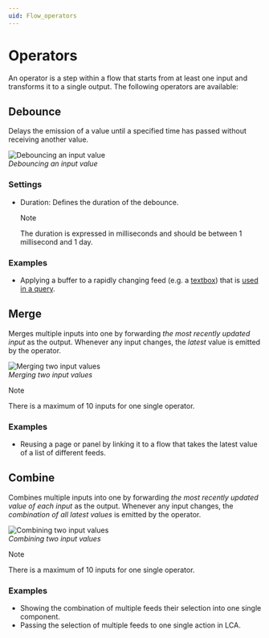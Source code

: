 ```yaml
---
uid: Flow_operators
---
```


# Operators

An operator is a step within a flow that starts from at least one input and transforms it to a single output. The following operators are available:

## Debounce

Delays the emission of a value until a specified time has passed without receiving another value.

![Debouncing an input value](~/user-guide/images/Flow_OperatorDebounce.gif)<br>
*Debouncing an input value*

### Settings
- Duration: Defines the duration of the debounce. 
 
   > [!NOTE]
   > The duration is expressed in milliseconds and should be between 1 millisecond and 1 day.

### Examples

- Applying a buffer to a rapidly changing feed (e.g. a [textbox](xref:DashboardTextInputFeed)) that is [used in a query](xref:Tutorial_Dashboards_Controls_And_Feeds_Query#step-4-replace-the-static-filter-value-with-a-feed).

## Merge

Merges multiple inputs into one by forwarding *the most recently updated input* as the output. Whenever any input changes, the *latest* value is emitted by the operator. 

![Merging two input values](~/user-guide/images/Flow_OperatorMerge.gif)<br>
*Merging two input values*

   > [!NOTE]
   > There is a maximum of 10 inputs for one single operator.

### Examples

- Reusing a page or panel by linking it to a flow that takes the latest value of a list of different feeds.

## Combine

Combines multiple inputs into one by forwarding *the most recently updated value of each input* as the output. Whenever any input changes, the *combination of all latest values* is emitted by the operator. 

![Combining two input values](~/user-guide/images/Flow_OperatorCombine.gif)<br>
*Combining two input values*

   > [!NOTE]
   > There is a maximum of 10 inputs for one single operator.

### Examples

- Showing the combination of multiple feeds their selection into one single component.
- Passing the selection of multiple feeds to one single action in LCA.
